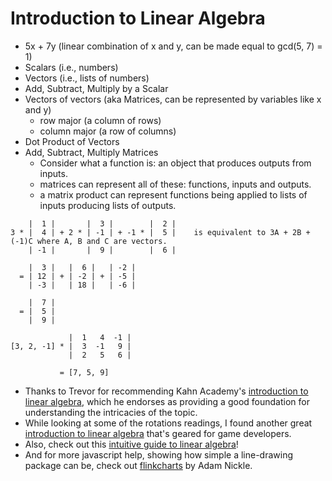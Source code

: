 Introduction to Linear Algebra
==============================

* 5x + 7y (linear combination of x and y, can be made equal to gcd(5, 7) = 1)
* Scalars (i.e., numbers)
* Vectors (i.e., lists of numbers)
* Add, Subtract, Multiply by a Scalar
* Vectors of vectors (aka Matrices, can be represented by variables like x and y)
  * row major (a column of rows)
  * column major (a row of columns)
* Dot Product of Vectors
* Add, Subtract, Multiply Matrices
  * Consider what a function is: an object that produces outputs from inputs.
  * matrices can represent all of these: functions, inputs and outputs.
  * a matrix product can represent functions being applied to lists of inputs producing lists of outputs.

```
    |  1 |       |  3 |        |  2 |
3 * |  4 | + 2 * | -1 | + -1 * |  5 |    is equivalent to 3A + 2B + (-1)C where A, B and C are vectors.
    | -1 |       |  9 |        |  6 |

    |  3 |   |  6 |   | -2 |
  = | 12 | + | -2 | + | -5 |
    | -3 |   | 18 |   | -6 |

    |  7 |
  = |  5 |
    |  9 |

             |  1   4  -1 |
[3, 2, -1] * |  3  -1   9 |
             |  2   5   6 |

           = [7, 5, 9]
```

* Thanks to Trevor for recommending Kahn Academy's [introduction to linear algebra](https://www.khanacademy.org/math/linear-algebra), which he endorses as providing a good foundation for understanding the intricacies of the topic.
* While looking at some of the rotations readings, I found another great [introduction to linear algebra](http://blog.wolfire.com/2010/07/linear-algebra-for-game-developers-part-1/) that's geared for game developers.
* Also, check out this [intuitive guide to linear algebra](http://betterexplained.com/articles/linear-algebra-guide/)!
* And for more javascript help, showing how simple a line-drawing package can be, check out [flinkcharts](https://github.com/nicklecoder/flinkCharts) by Adam Nickle.
